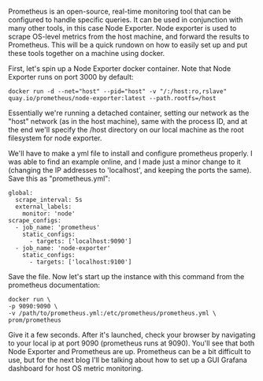 Prometheus is an open-source, real-time monitoring tool that can be configured to handle specific queries. It can be used in conjunction with many other tools, in this case Node Exporter. Node exporter is used to scrape OS-level metrics from the host machine, and forward the results to Prometheus. This will be a quick rundown on how to easily set up and put these tools together on a machine using docker.

First, let's spin up a Node Exporter docker container. Note that Node Exporter runs on port 3000 by default:

	docker run -d --net="host" --pid="host" -v "/:/host:ro,rslave" quay.io/prometheus/node-exporter:latest --path.rootfs=/host
	
Essentially we're running a detached container, setting our network as the "host" network (as in the host machine), same with the process ID, and at the end we'll specify the /host directory on our local machine as the root filesystem for node exporter.

We'll have to make a yml file to install and configure prometheus properly. I was able to find an example online, and I made just a minor change to it (changing the IP addresses to 'localhost', and keeping the ports the same). Save this as "prometheus.yml":

	global:
	  scrape_interval: 5s
	  external_labels:
	    monitor: 'node'
	scrape_configs:
	  - job_name: 'prometheus' 
	    static_configs: 
	      - targets: ['localhost:9090']
	  - job_name: 'node-exporter' 
	    static_configs: 
	      - targets: ['localhost:9100']

Save the file. Now let's start up the instance with this command from the prometheus documentation:

	docker run \
    -p 9090:9090 \
    -v /path/to/prometheus.yml:/etc/prometheus/prometheus.yml \
    prom/prometheus
    
Give it a few seconds. After it's launched, check your browser by navigating to your local ip at port 9090 (prometheus runs at 9090). You'll see that both Node Exporter and Prometheus are up. Prometheus can be a bit difficult to use, but for the next blog I'll be talking about how to set up a GUI Grafana dashboard for host OS metric monitoring.

